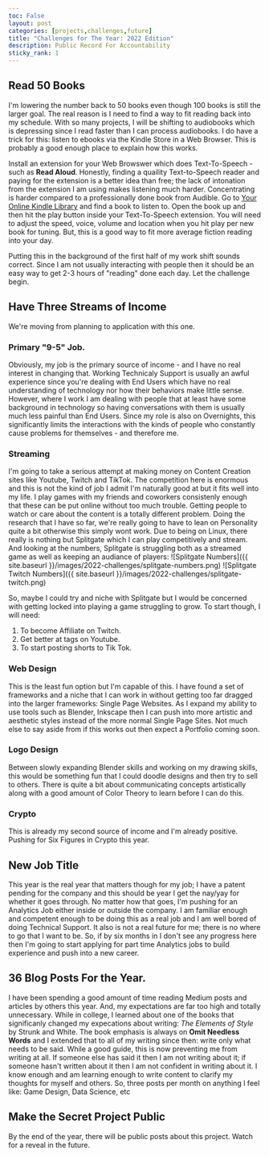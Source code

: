 ```yaml
---
toc: False
layout: post
categories: [projects,challenges,future]
title: "Challenges for The Year: 2022 Edition"
description: Public Record For Accountability
sticky_rank: 1
---
```


## Read 50 Books
I'm lowering the number back to 50 books even though 100 books is still the larger goal. The real reason is I need to find a way to fit reading back into my schedule. With so many projects, I will be shifting to audiobooks which is depressing since I read faster than I can process audiobooks. I do have a trick for this: listen to ebooks via the Kindle Store in a Web Browser. This is probably a good enough place to explain how this works.

Install an extension for your Web Browswer which does Text-To-Speech - such as **Read Aloud**. Honestly, finding a quaility Text-to-Speech reader and paying for the extension is a better idea than free; the lack of intonation from the extension I am using makes listening much harder. Concentrating is harder compared to a professionally done book from Audible. Go to [Your Online Kindle Library](https://read.amazon.com/) and find a book to listen to. Open the book up and then hit the play button inside your Text-To-Speech extension. You will need to adjust the speed, voice, volume and location when you hit play per new book for tuning. But, this is a good way to fit more average fiction reading into your day.

Putting this in the background of the first half of my work shift sounds correct. Since I am not usually interacting with people then it should be an easy way to get 2-3 hours of "reading" done each day.
Let the challenge begin.



## Have Three Streams of Income
We're moving from planning to application with this one.

### Primary "9-5" Job.
Obviously, my job is the primary source of income - and I have no real interest in changing that. Working Technicaly Support is usually an awful experience since you're dealing with End Users which have no real understanding of technology nor how their behaviors make little sense. However, where I work I am dealing with people that at least have some background in technology so having conversations with them is usually much less painful than End Users. Since my role is also on Overnights, this significantly limits the interactions with the kinds of people who constantly cause problems for themselves - and therefore me.

### Streaming
I'm going to take a serious attempt at making money on Content Creation sites like Youtube, Twitch and TikTok.
The competition here is enormous and this is not the kind of job I admit I'm naturally good at but it fits well into my life. I play games with my friends and coworkers consistenly enough that these can be put online without too much trouble. Getting people to watch or care about the content is a totally different problem. Doing the research that I have so far, we're really going to have to lean on Personality quite a bit otherwise this simply wont work. Due to being on Linux, there really is nothing but Splitgate which I can play competitively and stream. And looking at the numbers, Splitgate is struggling both as a streamed game as well as keeping an audiance of players:
![Splitgate Numbers]({{ site.baseurl }}/images/2022-challenges/splitgate-numbers.png)
![Splitgate Twitch Numbers]({{ site.baseurl }}/images/2022-challenges/splitgate-twitch.png)

So, maybe I could try and niche with Splitgate but I would be concerned with getting locked into playing a game struggling to grow.
To start though, I will need:
1. To become Affiliate on Twitch.
2. Get better at tags on Youtube.
3. To start posting shorts to Tik Tok.

### Web Design
This is the least fun option but I'm capable of this. I have found a set of frameworks and a niche that I can work in without getting too far dragged into the larger frameworks: Single Page Websites. As I expand my ability to use tools such as Blender, Inkscape then I can push into more artistic and aesthetic styles instead of the more normal Single Page Sites. Not much else to say aside from if this works out then expect a Portfolio coming soon.

### Logo Design
Between slowly expanding Blender skills and working on my drawing skills, this would be something fun that I could doodle designs and then try to sell to others. There is quite a bit about communicating concepts artistically along with a good amount of Color Theory to learn before I can do this. 

### Crypto
This is already my second source of income and I'm already positive.
Pushing for Six Figures in Crypto this year.


## New Job Title
This year is the real year that matters though for my job; I have a patent pending for the company and this should be year I get the nay/yay for whether it goes through. No matter how that goes, I'm pushing for an Analytics Job either inside or outside the company. I am familiar enough and competent enough to be doing this as a real job and I am well bored of doing Technical Support. It also is not a real future for me; there is no where to go that I want to be. So, if by six months in I don't see any progress here then I'm going to start applying for part time Analytics jobs to build experience and push into a new career.


## 36 Blog Posts For the Year.
I have been spending a good amount of time reading Medium posts and articles by others this year. And, my expectations are far too high and totally unnecessary. While in college, I learned about one of the books that significanly changed my expecations about writing: *The Elements of Style* by Strunk and White. The book emphasis is always on **Omit Needless Words** and I extended that to all of my writing since then: write only what needs to be said. While a good guide, this is now preventing me from writing at all. If someone else has said it then I am not writing about it;  if someone hasn't written about it then I am not confident in writing about it. I know enough and am learning enough to write content to clarify my thoughts for myself and others.
So, three posts per month on anything I feel like: Game Design, Data Science, etc


## Make the Secret Project Public
By the end of the year, there will be public posts about this project.
Watch for a reveal in the future.
